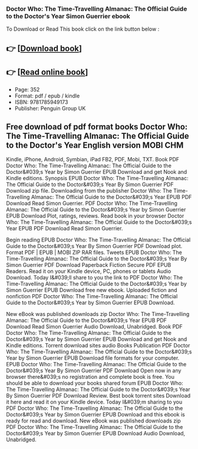 ### Doctor Who: The Time-Travelling Almanac: The Official Guide to the Doctor's Year Simon Guerrier ebook

To Download or Read This book click on the link button below :

## 👉  [**[Download book](http://filesbooks.info/download.php?group=book&from=github.com&id=718719&lnk=1065 "Download book")**]

## 👉  [**[Read online book](http://filesbooks.info/download.php?group=book&from=github.com&id=718719&lnk=1065 "Read online book")**]


* Page: 352
* Format: pdf / epub / kindle
* ISBN: 9781785949173
* Publisher: Penguin Group UK



## Free download of pdf format books Doctor Who: The Time-Travelling Almanac: The Official Guide to the Doctor's Year English version MOBI CHM


Kindle, iPhone, Android, Symbian, iPad FB2, PDF, Mobi, TXT. Book PDF Doctor Who: The Time-Travelling Almanac: The Official Guide to the Doctor&amp;#039;s Year by Simon Guerrier EPUB Download and get Nook and Kindle editions. Synopsis EPUB Doctor Who: The Time-Travelling Almanac: The Official Guide to the Doctor&amp;#039;s Year By Simon Guerrier PDF Download zip file. Downloading from the publisher Doctor Who: The Time-Travelling Almanac: The Official Guide to the Doctor&amp;#039;s Year EPUB PDF Download Read Simon Guerrier. PDF Doctor Who: The Time-Travelling Almanac: The Official Guide to the Doctor&amp;#039;s Year by Simon Guerrier EPUB Download Plot, ratings, reviews. Read book in your browser Doctor Who: The Time-Travelling Almanac: The Official Guide to the Doctor&amp;#039;s Year EPUB PDF Download Read Simon Guerrier.

Begin reading EPUB Doctor Who: The Time-Travelling Almanac: The Official Guide to the Doctor&amp;#039;s Year By Simon Guerrier PDF Download plot. Format PDF | EPUB | MOBI ZIP RAR files. Tweets EPUB Doctor Who: The Time-Travelling Almanac: The Official Guide to the Doctor&amp;#039;s Year By Simon Guerrier PDF Download Paperback Fiction Secure PDF EPUB Readers. Read it on your Kindle device, PC, phones or tablets Audio Download. Today I&amp;#039;ll share to you the link to PDF Doctor Who: The Time-Travelling Almanac: The Official Guide to the Doctor&amp;#039;s Year by Simon Guerrier EPUB Download free new ebook. Uploaded fiction and nonfiction PDF Doctor Who: The Time-Travelling Almanac: The Official Guide to the Doctor&amp;#039;s Year by Simon Guerrier EPUB Download.

New eBook was published downloads zip Doctor Who: The Time-Travelling Almanac: The Official Guide to the Doctor&amp;#039;s Year EPUB PDF Download Read Simon Guerrier Audio Download, Unabridged. Book PDF Doctor Who: The Time-Travelling Almanac: The Official Guide to the Doctor&amp;#039;s Year by Simon Guerrier EPUB Download and get Nook and Kindle editions. Torrent download sites audio Books Publication PDF Doctor Who: The Time-Travelling Almanac: The Official Guide to the Doctor&amp;#039;s Year by Simon Guerrier EPUB Download file formats for your computer. EPUB Doctor Who: The Time-Travelling Almanac: The Official Guide to the Doctor&amp;#039;s Year By Simon Guerrier PDF Download Open now in any browser there&amp;#039;s no registration and complete book is free. You should be able to download your books shared forum EPUB Doctor Who: The Time-Travelling Almanac: The Official Guide to the Doctor&amp;#039;s Year By Simon Guerrier PDF Download Review. Best book torrent sites Download it here and read it on your Kindle device. Today I&amp;#039;m sharing to you PDF Doctor Who: The Time-Travelling Almanac: The Official Guide to the Doctor&amp;#039;s Year by Simon Guerrier EPUB Download and this ebook is ready for read and download. New eBook was published downloads zip PDF Doctor Who: The Time-Travelling Almanac: The Official Guide to the Doctor&amp;#039;s Year by Simon Guerrier EPUB Download Audio Download, Unabridged.





